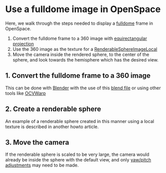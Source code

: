 # Use a fulldome image in OpenSpace
Here, we walk through the steps needed to display a [fulldome](https://en.wikipedia.org/wiki/Fulldome) frame in OpenSpace. 

1. Convert the fulldome frame to a 360 image with [equirectangular projection](https://en.wikipedia.org/wiki/Equirectangular_projection)
2. Use the 360 image as the texture for a [RenderableSphereImageLocal](/generated/asset-components/RenderableSphereImageLocal)
3. Move the camera inside the rendered sphere, to the center of the sphere, and look towards the hemisphere which has the desired view.

## 1. Convert the fulldome frame to a 360 image
This can be done with [Blender](https://www.blender.org/) with the use of this [blend file](https://informal.jpl.nasa.gov/museum/sites/default/files/ResourceLibrary/fulldome-to-equirectangular-converter_version3.zip) 
or using other tools like [OCVWarp](https://github.com/hn-88/OCVWarp/wiki/Transform-types)

## 2. Create a renderable sphere
An example of a renderable sphere created in this manner using a local texture is described in another howto article.

## 3. Move the camera
If the renderable sphere is scaled to be very large, the camera would already be inside the sphere with the default view, and only [yaw/pitch adjustments](/getting-started/navigation) may 
need to be made.
